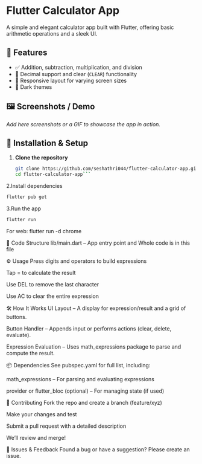 # Flutter Calculator App

A simple and elegant calculator app built with Flutter, offering basic arithmetic operations and a sleek UI.

## 🎯 Features
- ✅ Addition, subtraction, multiplication, and division  
- 🟰 Decimal support and clear (`CLEAR`) functionality  
- 📐 Responsive layout for varying screen sizes  
- 🎨 Dark themes 

## 🖼️ Screenshots / Demo
_Add here screenshots or a GIF to showcase the app in action._

## 🚀 Installation & Setup

1. **Clone the repository**  
   ```bash
   git clone https://github.com/seshathri044/flutter-calculator-app.git
   cd flutter-calculator-app```
2.Install dependencies
 ```bash
flutter pub get
```
3.Run the app
 ```bash
flutter run
```
For web: flutter run -d chrome

🧩 Code Structure
lib/main.dart – App entry point and Whole code is in this file

⚙️ Usage
Press digits and operators to build expressions

Tap = to calculate the result

Use DEL to remove the last character

Use AC to clear the entire expression

🛠️ How It Works
UI Layout – A display for expression/result and a grid of buttons.

Button Handler – Appends input or performs actions (clear, delete, evaluate).

Expression Evaluation – Uses math_expressions package to parse and compute the result.

📦 Dependencies
See pubspec.yaml for full list, including:

math_expressions – For parsing and evaluating expressions

provider or flutter_bloc (optional) – For managing state (if used)

🤝 Contributing
Fork the repo and create a branch (feature/xyz)

Make your changes and test

Submit a pull request with a detailed description

We’ll review and merge!

🐞 Issues & Feedback
Found a bug or have a suggestion? Please create an issue.
